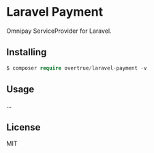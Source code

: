 # Laravel Payment

Omnipay ServiceProvider for Laravel.

## Installing

```php
$ composer require overtrue/laravel-payment -v
```

## Usage

...

## License

MIT
